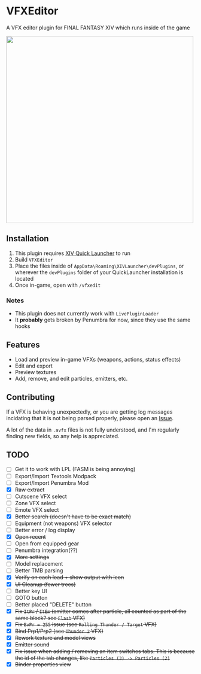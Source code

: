 # VFXEditor
A VFX editor plugin for FINAL FANTASY XIV which runs inside of the game

<img align="center" src="docs/aspbene_akhrai.png" width="500px">

## Installation
1. This plugin requires [XIV Quick Launcher](https://github.com/goatcorp/FFXIVQuickLauncher) to run
2. Build `VFXEditor`
3. Place the files inside of `AppData\Roaming\XIVLauncher\devPlugins`, or wherever the `devPlugins` folder of your QuickLauncher installation is located
4. Once in-game, open with `/vfxedit`

### Notes
* This plugin does not currently work with `LivePluginLoader`
* It **probably** gets broken by Penumbra for now, since they use the same hooks

## Features
* Load and preview in-game VFXs (weapons, actions, status effects)
* Edit and export
* Preview textures
* Add, remove, and edit particles, emitters, etc.

## Contributing
If a VFX is behaving unexpectedly, or you are getting log messages incidating that it is not being parsed properly, please open an [Issue](https://github.com/mkaminsky11/Dalamud-VFXEditor/issues).

A lot of the data in `.avfx` files is not fully understood, and I'm regularly finding new fields, so any help is appreciated.

## TODO
- [ ] Get it to work with LPL (FASM is being annoying)
- [ ] Export/Import Textools Modpack
- [ ] Export/Import  Penumbra Mod
- [x] ~~Raw extract~~
- [ ] Cutscene VFX select
- [ ] Zone VFX select
- [ ] Emote VFX select
- [x] ~~Better search (doesn't have to be exact match)~~
- [ ] Equipment (not weapons) VFX selector
- [ ] Better error / log display
- [x] ~~Open recent~~
- [ ] Open from equipped gear
- [ ] Penumbra integration(??)
- [x] ~~More settings~~
- [ ] Model replacement
- [ ] Better TMB parsing
- [x] ~~Verify on each load + show output with icon~~
- [x] ~~UI Cleanup (fewer trees)~~
- [ ] Better key UI
- [ ] GOTO button
- [ ] Better placed "DELETE" button
- [x] ~~Fix `ItPr` / `ItEm` (emitter comes after particle, all counted as part of the same block? see `Flash` VFX)~~
- [x] ~~Fix `BvPr = 255` issue (see `Rolling Thunder / Target` VFX)~~
- [x] ~~Bind Prp1/Prp2 (see `Thunder 2` VFX)~~
- [x] ~~Rework texture and model views~~
- [x] ~~Emitter sound~~
- [x] ~~Fix issue when adding / removing an item switches tabs. This is because the id of the tab changes, like `Particles (3) -> Particles (2)`~~
- [x] ~~Binder properties view~~